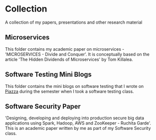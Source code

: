 # Collection
A collection of my papers, presentations and other research material

## Microservices
This folder contains my academic paper on microservices - 'MICROSERVICES - Divide and Conquer'. It is conceptually based on the article 'The Hidden Dividends of Microservices' by Tom Killalea.

## Software Testing Mini Blogs
This folder contains the mini blogs on software testing that I wrote on [Piazza](https://piazza.com/) during the semester when I took a software testing class.

## Software Security Paper
'Designing, developing and deploying into production secure big data applications using Spark, Hadoop, AWS and ZooKeeper - Ruchita Garde'.
This is an academic paper written by me as part of my Software Security class.
